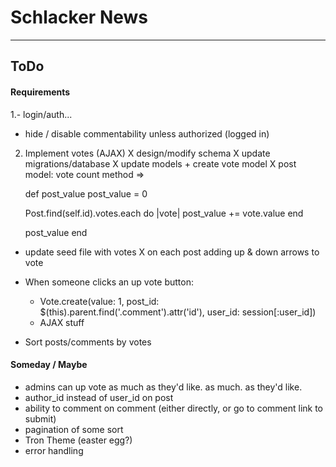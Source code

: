# Schlacker News
---

## ToDo

#### Requirements
1.- login/auth...
  - hide / disable commentability unless authorized (logged in)

2. Implement votes (AJAX)
  X design/modify schema
  X update migrations/database
  X update models + create vote model
    X post model: vote count method =>

    def post_value
      post_value = 0

      Post.find(self.id).votes.each do |vote|
        post_value += vote.value
      end

      post_value
    end
    


  - update seed file with votes
  X on each post adding up & down arrows to vote
    
    <!-- <p><%= item.post_value %></p> -->


  - When someone clicks an up vote button:
     - Vote.create(value: 1, post_id: $(this).parent.find('.comment').attr('id'), user_id: session[:user_id])
     - AJAX stuff


  - Sort posts/comments by votes




#### Someday / Maybe
- admins can up vote as much as they'd like. as much. as they'd like.
- author_id instead of user_id on post
- ability to comment on comment (either directly, or go to comment link to submit)
- pagination of some sort
- Tron Theme (easter egg?)
- error handling